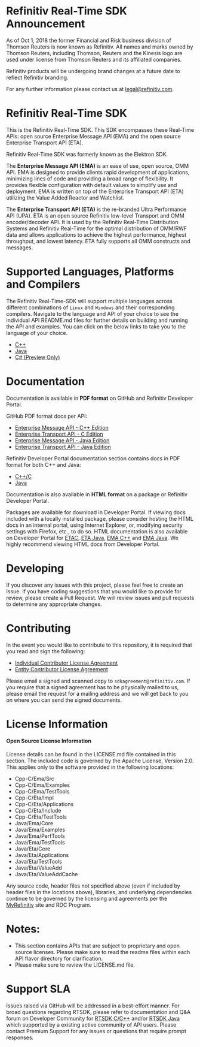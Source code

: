 # Refinitiv Real-Time SDK Announcement

As of Oct 1, 2018 the former Financial and Risk business division of Thomson Reuters is now known as Refinitiv. All names and marks owned by Thomson Reuters, including Thomson, Reuters and the Kinesis logo are used under license from Thomson Reuters and its affiliated companies.

Refinitiv products will be undergoing brand changes at a future date to reflect Refinitiv branding. 

For any further information please contact us at legal@refinitiv.com.



# Refinitiv Real-Time SDK
This is the Refinitiv Real-Time SDK. This SDK encompasses these Real-Time APIs: open source Enterprise Message API (EMA) and the open source Enterprise Transport API (ETA).

Refinitiv Real-Time SDK was formerly known as the Elektron SDK. 

The **Enterprise Message API (EMA)** is an ease of use, open source, OMM API. EMA is designed to provide clients rapid development of applications, minimizing lines of code and providing a broad range of flexibility. It provides flexible configuration with default values to simplify use and deployment.  EMA is written on top of the Enterprise Transport API (ETA) utilizing the Value Added Reactor and Watchlist. 

The **Enterprise Transport API (ETA)** is the re-branded Ultra Performance API (UPA). ETA is an open source Refinitiv low-level Transport and OMM encoder/decoder API. It is used by the Refinitiv Real-Time Distribution Systems and Refinitiv Real-Time for the optimal distribution of OMM/RWF data and allows applications to achieve the highest performance, highest throughput, and lowest latency. ETA fully supports all OMM constructs and messages.



# Supported Languages, Platforms and Compilers

The Refinitiv Real-Time-SDK will support multiple languages across different combinations of `Linux` and `Windows` and their corresponding compilers. Navigate to the language and API of your choice to see the individual API README.md files for further details on building and running the API and examples. You can click on the below links to take you to the language of your choice.

- [C++](Cpp-C)
- [Java](Java)
- [C# (Preview Only)](https://github.com/Refinitiv/Real-Time-SDK/tree/preview/CSharp)


# Documentation
Documentation is available in **PDF format** on GitHub and Refinitiv Developer Portal. 

GitHub PDF format docs per API:

- [Enterprise Message API - C++ Edition](Cpp-C/Ema/Docs)
- [Enterprise Transport API - C Edition](Cpp-C/Eta/Docs)
- [Enterprise Message API - Java Edition](Java/Ema/Docs)
- [Enterprise Transport API - Java Edition](Java/Eta/Docs)

Refinitiv Developer Portal documentation section contains docs in PDF format for both C++ and Java:

- [C++/C](https://developers.refinitiv.com/elektron/elektron-sdk-cc/docs)
- [Java](https://developers.refinitiv.com/elektron/elektron-sdk-java/docs)

Documentation is also available in **HTML format** on a package or Refinitiv Developer Portal.

Packages are available for download in Developer Portal. If viewing docs included with a locally installed package, please consider hosting the HTML docs in an internal portal, using Internet Explorer, or, modifying security settings with Firefox, etc., to do so. HTML documentation is also available on Developer Portal for [ETAC](https://docs-developers.refinitiv.com/1565642222871/16304/Docs/WebDocs/wwhelp/wwhimpl/js/html/wwhelp.htm#href=TransportAPI_Documentation_Portal/Transport_C_DocPortal.1.01.html), [ETA Java](https://docs-developers.refinitiv.com/1573085826531/16305/Docs/WebDocs/wwhelp/wwhimpl/js/html/wwhelp.htm#href=TransportAPI_Java_Documentation_Portal/Transport_J_DocPortal.1.01.html), [EMA C++](https://docs-developers.refinitiv.com/1573164882026/4725/Docs/HTML/wwhelp/wwhimpl/js/html/wwhelp.htm#href=Documentation_Portal/EMAC_Doc_Portal.1.1.html) and [EMA Java](https://docs-developers.refinitiv.com/1573165073365/6066/Docs/WebDocs/wwhelp/wwhimpl/js/html/wwhelp.htm#href=Documentation_Portal/EMAJ_Doc_Portal.1.1.html). We highly recommend viewing HTML docs from Developer Portal.

# Developing 
If you discover any issues with this project, please feel free to create an Issue.
If you have coding suggestions that you would like to provide for review, please create a Pull Request.
We will review issues and pull requests to determine any appropriate changes.

# Contributing
In the event you would like to contribute to this repository, it is required that you read and sign the following:

- [Individual Contributor License Agreement](https://github.com/refinitiv/Real-Time-SDK/blob/master/Refinitiv%20Real-Time%20API%20Individual%20Contributor%20License%20Agreement.pdf)
- [Entity Contributor License Agreement](https://github.com/refinitiv/Real-Time-SDK/blob/master/Refinitiv%20Real-Time%20API%20Entity%20Contributor%20License%20Agreement.pdf)

Please email a signed and scanned copy to `sdkagreement@refinitiv.com`.  If you require that a signed agreement has to be physically mailed to us, please email the request for a mailing address and we will get back to you on where you can send the signed documents.

# License Information

#### Open Source License Information

License details can be found in the LICENSE.md file contained in this section. The included code is governed by the Apache License, Version 2.0. This applies only to the software provided in the following locations:

- Cpp-C/Ema/Src
- Cpp-C/Ema/Examples
- Cpp-C/Ema/TestTools
- Cpp-C/Eta/Impl
- Cpp-C/Eta/Applications
- Cpp-C/Eta/Include
- Cpp-C/Eta/TestTools
- Java/Ema/Core
- Java/Ema/Examples
- Java/Ema/PerfTools
- Java/Ema/TestTools
- Java/Eta/Core
- Java/Eta/Applications
- Java/Eta/TestTools
- Java/Eta/ValueAdd
- Java/Eta/ValueAddCache

Any source code, header files not specified above (even if included by header files in the locations above), libraries, and underlying dependencies continue to be governed by the licensing and agreements per the [MyRefinitiv](https://my.refinitiv.com/content/mytr/en/signin.html) site and RDC Program.



# Notes:
- This section contains APIs that are subject to proprietary and open source licenses.  Please make sure to read the readme files within each API flavor directory for clarification.
- Please make sure to review the LICENSE.md file.

# Support SLA

Issues raised via GitHub will be addressed in a best-effort manner. For broad questions regarding RTSDK, please refer to documentation and Q&A forum on Developer Community for [RTSDK C/C++](https://developers.refinitiv.com/elektron/elektron-sdk-cc) and/or [RTSDK Java](https://developers.refinitiv.com/elektron/elektron-sdk-java) which supported by a existing active community of API users. Please contact Premium Support for any issues or questions that require prompt responses.
